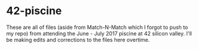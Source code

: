 # 42-piscine

These are all of files (aside from Match-N-Match which I forgot to push to my repo) from attending the June - July 2017 piscine at 42 silicon valley. I'll be making edits and corrections to the files here overtime.

